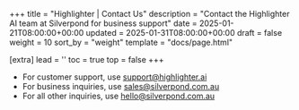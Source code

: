 +++
title = "Highlighter | Contact Us"
description = "Contact the Highlighter AI team at Silverpond for business support"
date = 2025-01-21T08:00:00+00:00
updated = 2025-01-31T08:00:00+00:00
draft = false
weight = 10
sort_by = "weight"
template = "docs/page.html"

[extra]
lead = ''
toc = true
top = false
+++

- For customer support, use [support@highlighter.ai](mailto:support@highlighter.ai)
- For business inquiries, use [sales@silverpond.com.au](mailto:sales@silverpond.com.au)
- For all other inquiries, use [hello@silverpond.com.au](mailto:hello@silverpond.com.au)
